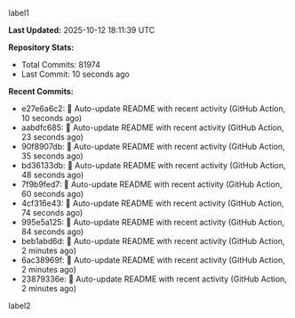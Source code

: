 
label1 
<!-- ACTIVITY_START -->
**Last Updated:** 2025-10-12 18:11:39 UTC

**Repository Stats:**
- Total Commits: 81974
- Last Commit: 10 seconds ago

**Recent Commits:**
- e27e6a6c2: 🤖 Auto-update README with recent activity (GitHub Action, 10 seconds ago)
- aabdfc685: 🤖 Auto-update README with recent activity (GitHub Action, 23 seconds ago)
- 90f8907db: 🤖 Auto-update README with recent activity (GitHub Action, 35 seconds ago)
- bd36133db: 🤖 Auto-update README with recent activity (GitHub Action, 48 seconds ago)
- 7f9b9fed7: 🤖 Auto-update README with recent activity (GitHub Action, 60 seconds ago)
- 4cf316e43: 🤖 Auto-update README with recent activity (GitHub Action, 74 seconds ago)
- 995e5a125: 🤖 Auto-update README with recent activity (GitHub Action, 84 seconds ago)
- beb1abd6d: 🤖 Auto-update README with recent activity (GitHub Action, 2 minutes ago)
- 6ac38969f: 🤖 Auto-update README with recent activity (GitHub Action, 2 minutes ago)
- 23879336e: 🤖 Auto-update README with recent activity (GitHub Action, 2 minutes ago)
<!-- ACTIVITY_END -->

label2
